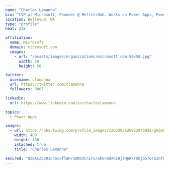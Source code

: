 ```yaml
---
name: "Charles Lamanna"
bio: "CVP at Microsoft, Founder @ MetricsHub. Works on Power Apps, Power Automate, Power Virtual Agent, Common Data Service and Dynamics 365."
location: Bellevue, WA
type: "profile"
heat: 238

affiliation:
  name: Microsoft
  domain: microsoft.com
  images:
    - url: "/assets/images/organizations/microsoft.com-50x50.jpg"
      width: 50
      height: 50

twitter:
  username: clamanna
  url: https://twitter.com/clamanna
  followers: 3007

linkedin:
  url: https://www.linkedin.com/in/charleslamanna

topics:
  - Power Apps

images:
  - url: https://pbs.twimg.com/profile_images/1263202626922876928/g6qGbHZ-_400x400.jpg
    width: 400
    height: 400
    isCached: true
    title: "Charles Lamanna"

secured: "8ZBAsZS301ChScxflWH/SUNSVCn1ru/ahUnmdXRzHjlMpKkrUbjb57QrZsnf6F9GlzeDU0alM5vj0G48HM9mmzU3OwkGV5EMMAIPsN7gYR0i4/SEx0/vkXjTFiwpW7CcLaKmUUL9Iqe8x32EQso61smfQjL6VarlQhoT2USWzoSuHf8AbRZpoOGnVvJXO6ouVxuqobiVd+vqNixcwHKGhm5j3JI9GJ3KeE80ZNnr4W8NuXb99G91H4aS6/WOn7eptemYiFZDMpECgrMFt3JkwCKz4NJm2kG2BxxsS+1HPLNFRe7llLJUgydr2PSPhFMZDuAPjhyg1GlLZX8uISqCDukIt63wct/SA5VlkpFi+OUr+aQCQ3xKTXfU1iiCV5ueNhezPthnPFJpo+nCTM9KSjK+llHIH24hd3GNKdiPh7k=;MzNqObxehV6+tOLlAfY35w=="
---
```


